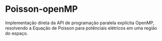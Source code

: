 # Poisson-openMP

Implementação direta da API de programação paralela explícita OpenMP, resolvendo a Equação de Poisson para potênciais elétricos em uma região do espaço.
